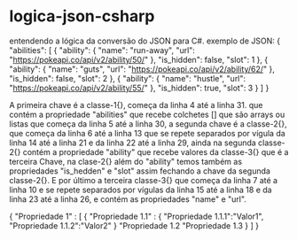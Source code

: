 # logica-json-csharp
entendendo a lógica da conversão do JSON para C#.
exemplo de JSON:
{
    "abilities": [
        {
            "ability": {
                "name": "run-away",
                "url": "https://pokeapi.co/api/v2/ability/50/"
            },
            "is_hidden": false,
            "slot": 1
        },
        {
            "ability": {
                "name": "guts",
                "url": "https://pokeapi.co/api/v2/ability/62/"
            },
            "is_hidden": false,
            "slot": 2
        },
        {
            "ability": {
                "name": "hustle",
                "url": "https://pokeapi.co/api/v2/ability/55/"
            },
            "is_hidden": true,
            "slot": 3
        }
    ]
}

A primeira chave é a classe-1{}, começa da linha 4 até a linha 31. que contém a propriedade "abilities" que recebe colchetes [] que são arrays ou listas que começa da linha 5 até a linha 30, a segunda chave é a classe-2{}, que começa da linha 6 até a linha 13 que se 
repete separados por vígula da linha 14 até a linha 21 e da linha 22 até a linha 29, ainda na segunda classe-2{} contém a propriedade "ability" que recebe valores da classe-3{} que é a terceira Chave, na clase-2{} além do "ability" temos também as propriedades
"is_hedden" e "slot" assim fechando a chave da segunda classe-2{}. E por último a terceira classe-3{} que começa da linha 7 até a linha 10 e se repete separados por vígulas da linha 15 até a linha 18 e da linha 23 até a linha 26, e contém as propriedades "name" e "url".

{
  "Propriedade 1" : [
    {
    "Propriedade 1.1" : {
        "Propriedade 1.1.1":"Valor1",
        "Propriedade 1.1.2":"Valor2"
        }
    "Propriedade 1.2
    "Propriedade 1.3
    }
  ]
}
